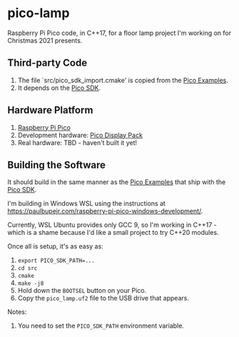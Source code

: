 # pico-lamp
Raspberry Pi Pico code, in C++17, for a floor lamp project I'm working on for Christmas 2021 presents.

## Third-party Code

1. The file `src/pico_sdk_import.cmake' is copied from the [Pico Examples](https://github.com/raspberrypi/pico-examples/blob/master/pico_sdk_import.cmake).
2. It depends on the [Pico SDK](https://github.com/raspberrypi/pico-sdk).

## Hardware Platform

1. [Raspberry Pi Pico](https://www.raspberrypi.com/products/raspberry-pi-pico/)
2. Development hardware: [Pico Display Pack](https://shop.pimoroni.com/products/pico-display-pack)
3. Real hardware: TBD - haven't built it yet!

## Building the Software

It should build in the same manner as the
[Pico Examples](https://github.com/raspberrypi/pico-examples)
that ship with the
[Pico SDK](https://github.com/raspberrypi/pico-sdk).

I'm building in Windows WSL using the instructions
at https://paulbupejr.com/raspberry-pi-pico-windows-development/.

Currently, WSL Ubuntu provides only GCC 9, so I'm working
in C++17 - which is a shame because I'd like a small project
to try C++20 modules.

Once all is setup, it's as easy as:
1. `export PICO_SDK_PATH=...`
2. `cd src`
3. `cmake`
4. `make -j8`
5. Hold down the `BOOTSEL` button on your Pico.
6. Copy the `pico_lamp.uf2` file to the USB drive that appears.

Notes:
1. You need to set the `PICO_SDK_PATH` environment variable.
